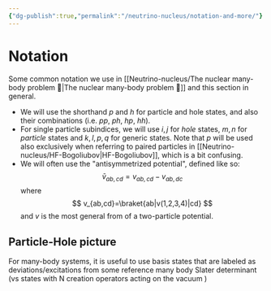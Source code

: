 ```yaml
---
{"dg-publish":true,"permalink":"/neutrino-nucleus/notation-and-more/"}
---
```


# Notation
Some common notation we use in [[Neutrino-nucleus/The nuclear many-body problem 🤯\|The nuclear many-body problem 🤯]] and this section in general.

- We will use the shorthand _p_ and _h_ for particle and hole states, and also their combinations (i.e. _pp_, _ph_, _hp_, _hh_).
- For single particle subindices, we will use $i, j$ for _hole_ states, $m, n$ for _particle_ states and $k, l, p, q$ for generic states. Note that $p$ will be used also exclusively when referring to paired particles in [[Neutrino-nucleus/HF-Bogoliubov\|HF-Bogoliubov]], which is a bit confusing.
- We will often use the "antisymmetrized potential", defined like so:
    $$
    \bar{v}_{ab,cd} = v_{ab,cd} - v_{ab,dc}
    $$
    where
    $$
    v_{ab,cd}=\braket{ab|v(1,2,3,4)|cd}   
    $$
    and $v$ is the most general from of a two-particle potential.

## Particle-Hole picture
For many-body systems, it is useful to use basis states that are labeled as deviations/excitations from some reference many body Slater determinant (vs states with N creation operators acting on the vacuum )


